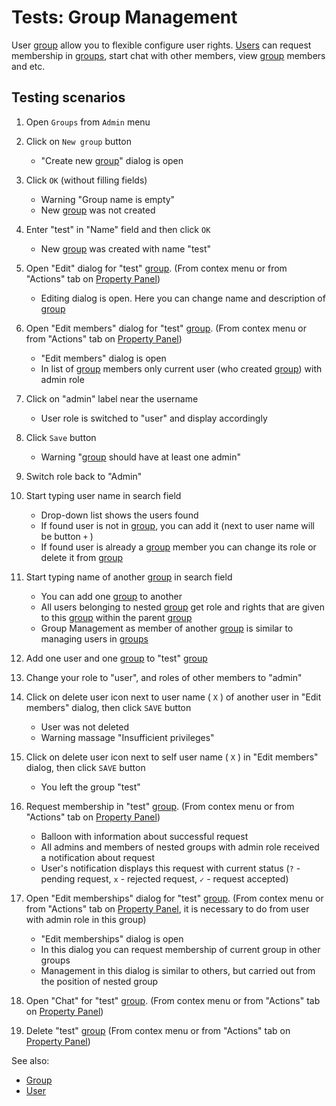 <!-- TITLE: Tests: Group Management -->
<!-- SUBTITLE: -->

# Tests: Group Management

User [group](../entities/group.md) allow you to flexible configure user rights. [Users](user.md) can request membership 
in [groups](../entities/group.md), start chat with other members, view [group](../entities/group.md) members and etc.

## Testing scenarios

1. Open ```Groups``` from ```Admin``` menu

1. Click on ```New group``` button
   * "Create new [group](../entities/group.md)" dialog is open

1. Click ```OK``` (without filling fields)
   * Warning "Group name is empty"
   * New [group](../entities/group.md) was not created    
     
1. Enter "test" in "Name" field and then click ```OK```
   * New [group](../entities/group.md) was created with name "test"

1. Open "Edit" dialog for "test" [group](../entities/group.md). (From contex menu or from "Actions" tab on [Property Panel](../features/property-panel.md))
   * Editing dialog is open. Here you can change name and description of [group](../entities/group.md)

1. Open "Edit members" dialog for "test" [group](../entities/group.md). (From contex menu or from "Actions" tab on [Property Panel](../features/property-panel.md))
   * "Edit members" dialog is open
   * In list of [group](../entities/group.md) members only current user (who created [group](../entities/group.md)) with admin role

1. Click on "admin" label near the username
   * User role is switched to "user" and display accordingly
   
1. Click ```Save``` button 
   * Warning "[group](../entities/group.md) should have at least one admin"  
   
1. Switch role back to "Admin"

1. Start typing user name in search field
   * Drop-down list shows the users found
   * If found user is not in [group](group.md), you can add it (next to user name will be button ```+``` )
   * If found user is already a [group](group.md) member you can change its role or delete it from [group](group.md) 

1. Start typing name of another [group](group.md) in search field
   * You can add one [group](group.md) to another
   * All users belonging to nested [group](group.md) get role and rights that are given to this 
     [group](group.md) within the parent [group](group.md)
   * Group Management as member of another [group](group.md) is similar to managing users in [groups](group.md)

1. Add one user and one [group](group.md) to "test" [group](group.md)

1. Change your role to "user", and roles of other members to "admin"

1. Click on delete user icon next to user name ( ```X``` ) of another user in "Edit members" dialog, then click ```SAVE``` button
   * User was not deleted
   * Warning massage "Insufficient privileges"
   
1. Click on delete user icon next to self user name ( ```X``` ) in "Edit members" dialog, then click ```SAVE``` button
   * You left the group "test"

1. Request membership in "test" [group](group.md). (From contex menu or from "Actions" tab on [Property Panel](../features/property-panel.md))
   * Balloon with information about successful request
   * All admins and members of nested groups with admin role received a notification about request
   * User's notification displays this request with current status (```?``` - pending request, ```x``` - rejected request, ```✓``` - request accepted)

1. Open "Edit memberships" dialog for "test" [group](group.md). (From contex menu or from "Actions" tab 
   on [Property Panel](../features/property-panel.md), it is necessary to do from user with admin role in this group)
   * "Edit memberships" dialog is open
   * In this dialog you can request membership of current group in other groups
   * Management in this dialog is similar to others, but carried out from the position of nested group

1. Open "Chat" for "test" [group](group.md). (From contex menu or from "Actions" tab on [Property Panel](../features/property-panel.md))

1. Delete "test" [group](group.md) (From contex menu or from "Actions" tab on [Property Panel](../features/property-panel.md)) 
   
See also:
   * [Group](group.md)
   * [User](user.md)

